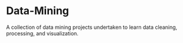 # Data-Mining
A collection of data mining projects undertaken to learn data cleaning, processing, and visualization.
